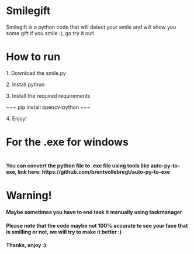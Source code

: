 # Smilegift
Smilegift is a python code that will detect your smile and will show you some gift if you smile :), go try it out!
<br>
<h1>How to run</h1>
<p>1. Download the smile.py</p>
<p>2. Install python</p>
<p>3. Install the required requirements</p>
~~~
pip install opencv-python
~~~
<p>4. Enjoy!</p>
<h1>For the .exe for windows<h1>
<h4>You can convert the python file to .exe file using tools like auto-py-to-exe, link here: https://github.com/brentvollebregt/auto-py-to-exe</h4>
<h1>Warning!</h1>
<h4>Maybe sometimes you have to end task it manually using taskmanager</h4>
<h4>Please note that the code maybe not 100% accurate to see your face that is smilling or not, we will try to make it better :)</h4>
<h4>Thanks, enjoy :)</h4>
  
